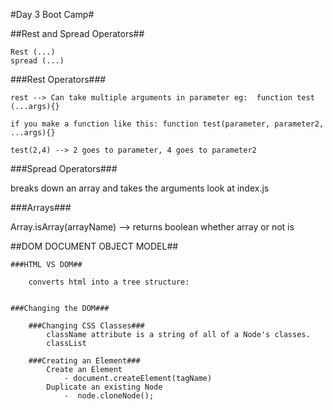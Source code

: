 #Day 3 Boot Camp#

##Rest and Spread Operators##

    Rest (...)
    spread (...)

   ###Rest Operators###

    rest --> Can take multiple arguments in parameter eg:  function test (...args){}

    if you make a function like this: function test(parameter, parameter2, ...args){}

    test(2,4) --> 2 goes to parameter, 4 goes to parameter2

   ###Spread Operators###

   breaks down an array and takes the arguments look at index.js

   ###Arrays###

   Array.isArray(arrayName) --> returns boolean whether array or not is

##DOM DOCUMENT OBJECT MODEL##

    ###HTML VS DOM##

        converts html into a tree structure:


    ###Changing the DOM###

        ###Changing CSS Classes###
            className attribute is a string of all of a Node's classes.
            classList 
            
        ###Creating an Element###
            Create an Element
                - document.createElement(tagName)
            Duplicate an existing Node
                -  node.cloneNode();